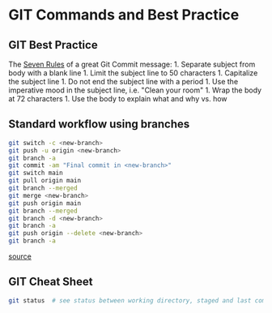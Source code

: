 # GIT Commands and Best Practice

## GIT Best Practice

The [Seven Rules](https://cbea.ms/git-commit/#seven-rules) of a great Git Commit message:
    1. Separate subject from body with a blank line
    1. Limit the subject line to 50 characters
    1. Capitalize the subject line
    1. Do not end the subject line with a period
    1. Use the imperative mood in the subject line, i.e. "Clean your room"
    1. Wrap the body at 72 characters
    1. Use the body to explain what and why vs. how


## Standard workflow using branches

```Bash
git switch -c <new-branch>
git push -u origin <new-branch>
git branch -a
git commit -am "Final commit in <new-branch>"
git switch main
git pull origin main
git branch --merged
git merge <new-branch>
git push origin main
git branch --merged
git branch -d <new-branch>
git branch -a
git push origin --delete <new-branch>
git branch -a
```
[source](https://youtu.be/HVsySz-h9r4?feature=shared&t=1270)

## GIT Cheat Sheet

```Bash
git status  # see status between working directory, staged and last commit
```
